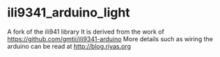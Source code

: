 # ili9341_arduino_light
A fork of the ili941 library 
It is derived from the work of https://github.com/gmtii/ili9341-arduino
More details such as wiring the arduino can be read at http://blog.riyas.org
